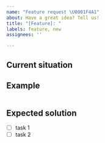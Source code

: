 ```yaml
---
name: "Feature request \U0001F4A1"
about: Have a great idea? Tell us!
title: "[Feature]: "
labels: feature, new
assignees: ''

---
```


## Current situation
<!-- How does the current code work and how should this be improved? -->

## Example
<!-- Where would this feature be useful? -->
```python
```

## Expected solution
<!-- Step by step for what needs to be implemented -->
- [ ] task 1
- [ ] task 2
